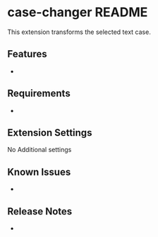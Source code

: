 # case-changer README

This extension transforms the selected text case.

## Features

-

## Requirements

-

## Extension Settings

No Additional settings

## Known Issues

-

## Release Notes

-
